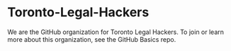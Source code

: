 # Toronto-Legal-Hackers
We are the GitHub organization for Toronto Legal Hackers. To join or learn more about this organization, see the GitHub Basics repo.
